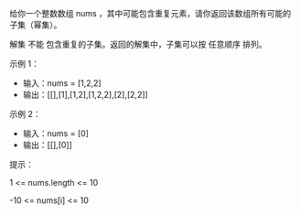 给你一个整数数组 nums ，其中可能包含重复元素，请你返回该数组所有可能的子集（幂集）。

解集 不能 包含重复的子集。返回的解集中，子集可以按 任意顺序 排列。

示例 1：

- 输入：nums = [1,2,2]
- 输出：[[],[1],[1,2],[1,2,2],[2],[2,2]]

示例 2：

- 输入：nums = [0]
- 输出：[[],[0]]


提示：

1 <= nums.length <= 10

-10 <= nums[i] <= 10

